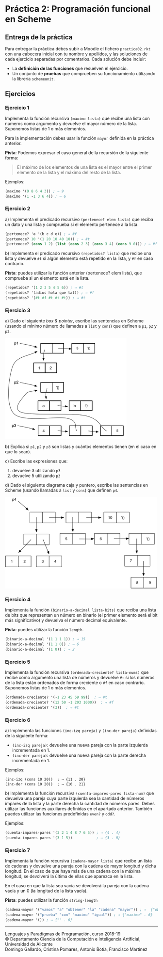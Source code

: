 
# Práctica 2: Programación funcional en Scheme

## Entrega de la práctica

Para entregar la práctica debes subir a Moodle el fichero
`practica02.rkt` con una cabecera inicial con tu nombre y apellidos, y
las soluciones de cada ejercicio separadas por comentarios. Cada
solución debe incluir:

- La **definición de las funciones** que resuelven el ejercicio.
- Un conjunto de **pruebas** que comprueben su funcionamiento
  utilizando la librería `schemeunit`. 

## Ejercicios


### Ejercicio 1 ###

Implementa la función recursiva `(máximo lista)` que recibe una lista
con números como argumento y devuelve el mayor número de la
lista. Suponemos listas de 1 o más elementos.

Para la implementación debes usar la función `mayor` definida en la
práctica anterior.

**Pista**: Podemos expresar el caso general de la recursión de la
siguiente forma:

> El máximo de los elementos de una lista es el mayor entre
> el primer elemento de la lista y el máximo del resto de la lista.

Ejemplos:

```scheme
(maximo '(9 8 6 4 3)) ; ⇒ 9
(maximo '(1 -1 3 6 4)) ; ⇒ 6
```


### Ejercicio 2 ###

a) Implementa el predicado recursivo `(pertenece? elem lista)` que
reciba un dato y una lista y comprueba si el elemento pertenece a
la lista.

```scheme
(pertenece? 'a '(b c d e)) ; ⇒ #f
(pertenece? 10 '(1 20 10 40 10)) ; ⇒ #t
(pertenece? (cons 1 2) (list (cons 2 3) (cons 3 4) (cons 9 0))) ; ⇒ #f
```

b) Implementa el predicado recursivo `(repetidos? lista)` que recibe una lista y
devuelve `#t` si algún elemento está repetido en la lista, y `#f` en
caso contrario.

**Pista**: puedes utilizar la función anterior
(pertenece? elem lista), que comprueba si un elemento está en la lista.

```scheme
(repetidos? '(1 2 3 5 4 5 6)) ; ⇒ #t
(repetidos? '(adios hola que tal)) ; ⇒ #f
(repetidos? '(#t #f #t #t #t)) ; ⇒ #t
```


### Ejercicio 3 ###

a) Dado el siguiente _box & pointer_, escribe las sentencias en Scheme
(usando el mínimo número de llamadas a `list` y `cons`) que definen a `p1`, `p2` y `p3`.

<img src="imagenes/box-and-pointer.png" width="400px"/>

b) Explica si `p1`, `p2` y `p3` son listas y cuántos elementos tienen
(en el caso en que lo sean).

c) Escribe las expresiones que:

   1. devuelve 3 utilizando `p3`
   2. devuelve 5 utilizando `p3` 

d) Dado el siguiente diagrama caja y puntero, escribe las sentencias en
Scheme (usando llamadas a `list` y `cons`) que definen `p4`.

<img src="imagenes/box-and-pointer2.png" width="500px"/>

### Ejercicio 4

Implementa la función `(binario-a-decimal lista-bits)` que reciba una lista de bits que representan
un número en binario (el primer elemento será el bit más significativo) y devuelva el número decimal
equivalente. 

**Pista**: puedes utilizar la función `length`.

```scheme
(binario-a-decimal '(1 1 1 1)) ; ⇒ 15
(binario-a-decimal '(1 1 0)) ; ⇒ 6
(binario-a-decimal '(1 0)) ; ⇒ 2
```

### Ejercicio 5 ###

Implementa la función recursiva `(ordenada-creciente? lista-nums)`
que recibe como argumento una lista de números y devuelve `#t` si los
números de la lista están ordenados de forma creciente o `#f` en
caso contrario. Suponemos listas de 1 o más elementos.

```scheme
(ordenada-creciente? '(-1 23 45 59 99))  ; ⇒ #t
(ordenada-creciente? '(12 50 -1 293 1000))  ; ⇒ #f
(ordenada-creciente? '(3))  ; ⇒ #t
```


### Ejercicio 6 ###

a) Implementa las funciones `(inc-izq pareja)` y `(inc-der pareja)`
definidas de la siguiente forma:

- `(inc-izq pareja)`: devuelve una nueva pareja con la parte izquierda
  incrementada en 1.
- `(inc-der pareja)`: devuelve una nueva pareja con la parte derecha
  incrementada en 1.

Ejemplos:
```
(inc-izq (cons 10 20))  ; ⇒ {11 . 20}
(inc-der (cons 10 20))  ; ⇒ {10 . 21}
```

b) Implementa la función recursiva `(cuenta-impares-pares lista-num)`
que devuelva una pareja cuya parte izquierda sea la cantidad de
números impares de la lista y la parte derecha la cantidad de números
pares. Debes utilizar las funciones auxiliares definidas en el
apartado anterior. También puedes utilizar las funciones predefinidas
`even?` y `odd?`.

Ejemplos:

```scheme
(cuenta-impares-pares '(3 2 1 4 8 7 6 5)) ; ⇒ {4 . 4}
(cuenta-impares-pares '(3 1 5))           ; ⇒ {3 . 0}
```

### Ejercicio 7 ###

Implementa la función recursiva `(cadena-mayor lista)` que recibe un
lista de cadenas y devuelve una pareja con la cadena de mayor longitud
y dicha longitud.  En el caso de que haya más de una cadena con la
máxima longitud, se devolverá la última de ellas que aparezca en la
lista.

En el caso en que la lista sea vacía se devolverá la pareja con la
cadena vacía y un 0 (la longitud de la lista vacía).

**Pista**: puedes utilizar la función `string-length`

```scheme
(cadena-mayor '("vamos" "a" "obtener" "la" "cadena" "mayor")) ; ⇒  {"obtener" . 7}
(cadena-mayor '("prueba" "con" "maximo" "igual")) ; ⇒ {"maximo" . 6} 
(cadena-mayor '()) ; ⇒ {"" . 0} 
```


----

Lenguajes y Paradigmas de Programación, curso 2018-19  
© Departamento Ciencia de la Computación e Inteligencia Artificial, Universidad de Alicante  
Domingo Gallardo, Cristina Pomares, Antonio Botía, Francisco Martínez
